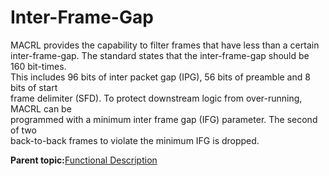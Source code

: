 # Inter-Frame-Gap

MACRL provides the capability to filter frames that have less than a certain<br /> inter-frame-gap. The standard states that the inter-frame-gap should be 160 bit-times.<br /> This includes 96 bits of inter packet gap \(IPG\), 56 bits of preamble and 8 bits of start<br /> frame delimiter \(SFD\). To protect downstream logic from over-running, MACRL can be<br /> programmed with a minimum inter frame gap \(IFG\) parameter. The second of two<br /> back-to-back frames to violate the minimum IFG is dropped.

**Parent topic:**[Functional Description](GUID-1DF3649A-D1B6-4032-BF77-E072F8D8F7FC.md)

